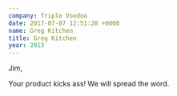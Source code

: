 ```yaml
---
company: Triple Voodoo
date: 2017-07-07 12:51:28 +0000
name: Greg Kitchen
title: Greg Kitchen
year: 2013
---
```



Jim,

Your product kicks ass! We will spread the word.

